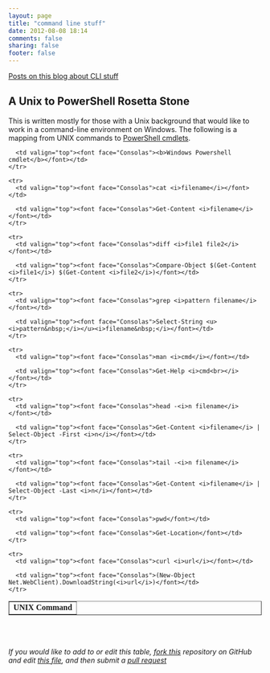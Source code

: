 ```yaml
---
layout: page
title: "command line stuff"
date: 2012-08-08 18:14
comments: false
sharing: false
footer: false
---
```


[Posts on this blog about CLI stuff](/blog/categories/cli/)

## A Unix to PowerShell Rosetta Stone
This is written mostly for those with a Unix background that would like
to work in a command-line environment on Windows. The following is a
mapping from UNIX commands to [PowerShell
cmdlets](http://tobilehman.com/blog/2012/08/08/on-windows-powershell).
<br>

<table border="1" cellpadding="2" cellspacing="0" width="100%">
	<tr>
	  <td valign="top"><font face="Consolas"><b>UNIX Command</b></font></td>

	  <td valign="top"><font face="Consolas"><b>Windows Powershell cmdlet</b></font></td>
	</tr>

	<tr>
	  <td valign="top"><font face="Consolas">cat <i>filename</i></font></td>

	  <td valign="top"><font face="Consolas">Get-Content <i>filename</i></font></td>
	</tr>

	<tr>
	  <td valign="top"><font face="Consolas">diff <i>file1 file2</i></font></td>

	  <td valign="top"><font face="Consolas">Compare-Object $(Get-Content <i>file1</i>) $(Get-Content <i>file2</i>)</font></td>
	</tr>

	<tr>
	  <td valign="top"><font face="Consolas">grep <i>pattern filename</i></font></td>

	  <td valign="top"><font face="Consolas">Select-String <u><i>pattern&nbsp;</i></u><i>filename&nbsp;</i></font></td>
	</tr>

	<tr>
	  <td valign="top"><font face="Consolas">man <i>cmd</i></font></td>

	  <td valign="top"><font face="Consolas">Get-Help <i>cmd<br></i></font></td>
	</tr>

	<tr>
	  <td valign="top"><font face="Consolas">head -<i>n filename</i></font></td>

	  <td valign="top"><font face="Consolas">Get-Content <i>filename</i> | Select-Object -First <i>n</i></font></td>
	</tr>

	<tr>
	  <td valign="top"><font face="Consolas">tail -<i>n filename</i></font></td>

	  <td valign="top"><font face="Consolas">Get-Content <i>filename</i> | Select-Object -Last <i>n</i></font></td>
	</tr>

	<tr>
	  <td valign="top"><font face="Consolas">pwd</font></td>

	  <td valign="top"><font face="Consolas">Get-Location</font></td>
	</tr>

	<tr>
	  <td valign="top"><font face="Consolas">curl <i>url</i></font></td>

	  <td valign="top"><font face="Consolas">(New-Object Net.WebClient).DownloadString(<i>url</i>)</font></td>
	</tr>
</table>

<br><br>

*If you would like to add to or edit this table, [fork this](https://github.com/tlehman/octopress/) repository on GitHub and edit [this file](https://github.com/tlehman/octopress/blob/master/source/cli/index.markdown), and then submit a [pull request](https://help.github.com/articles/using-pull-requests/)*
